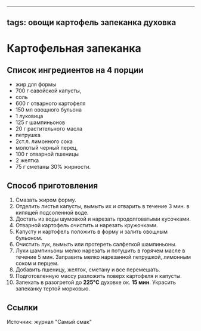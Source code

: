 ----
tags: овощи картофель запеканка духовка
----

# Картофельная запеканка

## Список ингредиентов на 4 порции
- жир для формы
- 700 г савойской капусты,
- соль
- 600 г отварного картофеля
- 150 мл овощного бульона
- 1 луковица
- 125 г шампиньонов
- 20 г растительного масла
- петрушка
- 2ст.л. лимонного сока
- молотый черный перец,
- 100 г отварной пшеницы
- 2 желтка
- 75 г сметаны 30% жирности.

## Способ приготовления
1. Cмазать жиром форму.
2. Отделить листья капусты, вымыть их и отварить в течение 3 мин. в кипящей подсоленной воде.
3. Достать из воды шумовкой и нарезать продолговатыми кусочками.
4. Отварной картофель очистить и нарезать кружочками.
5. Капусту и картофель положить в форму и залить овощным бульоном.
6. Очистить лук, вымыть или протереть салфеткой шампиньоны.
7. Луки шампиньоны мелко нарезать и потушить в горячем масле в течение 5 мин. Заправить мелко нарезанной петрушкой, лимонным соком и перцем.
8. Добавить пшеницу, желток, сметану и все перемешать.
9. Подготовленную массу разложить поверх картофеля и капусты.
10. Запекать в разогретой до **225&deg;C** духовке ок. **15 мин**. Украсить запеканку тертой морковью.

## Ссылки
Источник: журнал "Самый смак"
